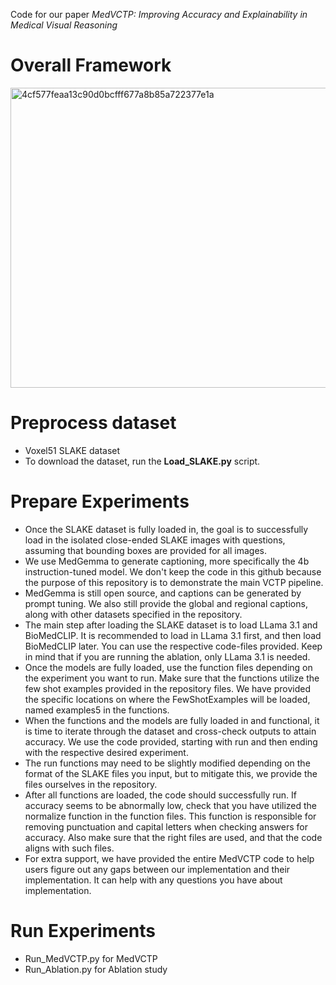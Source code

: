 Code for our paper *MedVCTP: Improving Accuracy and Explainability in Medical Visual Reasoning* 

# **Overall Framework**

<img width="719" height="480" alt="4cf577feaa13c90d0bcfff677a8b85a722377e1a" src="https://github.com/user-attachments/assets/5b6fe8f8-bdfa-4a56-9b3f-d4ae650de71c" />

# **Preprocess dataset**

* Voxel51 SLAKE dataset
* To download the dataset, run the **Load_SLAKE.py** script.

# **Prepare Experiments**

* Once the SLAKE dataset is fully loaded in, the goal is to successfully load in the isolated close-ended SLAKE images with questions, assuming that bounding boxes are provided for all images.
* We use MedGemma to generate captioning, more specifically the 4b instruction-tuned model. We don't keep the code in this github because the purpose of this repository is to demonstrate the main VCTP pipeline.
* MedGemma is still open source, and captions can be generated by prompt tuning. We also still provide the global and regional captions, along with other datasets specified in the repository. 
* The main step after loading the SLAKE dataset is to load LLama 3.1 and BioMedCLIP. It is recommended to load in LLama 3.1 first, and then load BioMedCLIP later. You can use the respective code-files provided. Keep in mind that if you are running the ablation, only LLama 3.1 is needed. 
* Once the models are fully loaded, use the function files depending on the experiment you want to run. Make sure that the functions utilize the few shot examples provided in the repository files. We have provided the specific locations on where the FewShotExamples will be loaded, named examples5 in the functions.
* When the functions and the models are fully loaded in and functional, it is time to iterate through the dataset and cross-check outputs to attain accuracy. We use the code provided, starting with run and then ending with the respective desired experiment.
* The run functions may need to be slightly modified depending on the format of the SLAKE files you input, but to mitigate this, we provide the files ourselves in the repository.
* After all functions are loaded, the code should successfully run. If accuracy seems to be abnormally low, check that you have utilized the normalize function in the function files. This function is responsible for removing punctuation and capital letters when checking answers for accuracy. Also make sure that the right files are used, and that the code aligns with such files.
* For extra support, we have provided the entire MedVCTP code to help users figure out any gaps between our implementation and their implementation. It can help with any questions you have about implementation.


# **Run Experiments**

* Run_MedVCTP.py for MedVCTP
* Run_Ablation.py for Ablation study
